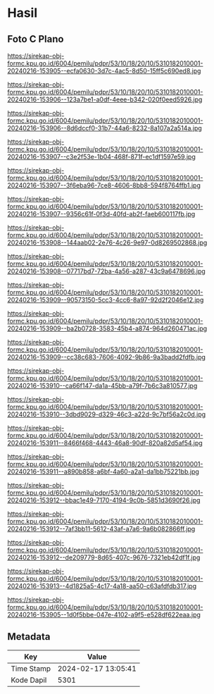 # Hasil

## Foto C Plano

https://sirekap-obj-formc.kpu.go.id/6004/pemilu/pdpr/53/10/18/20/10/5310182010001-20240216-153905--ecfa0630-3d7c-4ac5-8d50-15ff5c690ed8.jpg

https://sirekap-obj-formc.kpu.go.id/6004/pemilu/pdpr/53/10/18/20/10/5310182010001-20240216-153906--123a7be1-a0df-4eee-b342-020f0eed5926.jpg

https://sirekap-obj-formc.kpu.go.id/6004/pemilu/pdpr/53/10/18/20/10/5310182010001-20240216-153906--8d6dccf0-31b7-44a6-8232-8a107a2a514a.jpg

https://sirekap-obj-formc.kpu.go.id/6004/pemilu/pdpr/53/10/18/20/10/5310182010001-20240216-153907--c3e2f53e-1b04-468f-871f-ec1df1597e59.jpg

https://sirekap-obj-formc.kpu.go.id/6004/pemilu/pdpr/53/10/18/20/10/5310182010001-20240216-153907--3f6eba96-7ce8-4606-8bb8-594f8764ffb1.jpg

https://sirekap-obj-formc.kpu.go.id/6004/pemilu/pdpr/53/10/18/20/10/5310182010001-20240216-153907--9356c61f-0f3d-40fd-ab2f-faeb600117fb.jpg

https://sirekap-obj-formc.kpu.go.id/6004/pemilu/pdpr/53/10/18/20/10/5310182010001-20240216-153908--144aab02-2e76-4c26-9e97-0d8269502868.jpg

https://sirekap-obj-formc.kpu.go.id/6004/pemilu/pdpr/53/10/18/20/10/5310182010001-20240216-153908--07717bd7-72ba-4a56-a287-43c9a6478696.jpg

https://sirekap-obj-formc.kpu.go.id/6004/pemilu/pdpr/53/10/18/20/10/5310182010001-20240216-153909--90573150-5cc3-4cc6-8a97-92d2f2046e12.jpg

https://sirekap-obj-formc.kpu.go.id/6004/pemilu/pdpr/53/10/18/20/10/5310182010001-20240216-153909--ba2b0728-3583-45b4-a874-964d260471ac.jpg

https://sirekap-obj-formc.kpu.go.id/6004/pemilu/pdpr/53/10/18/20/10/5310182010001-20240216-153909--cc38c683-7606-4092-9b86-9a3badd2fdfb.jpg

https://sirekap-obj-formc.kpu.go.id/6004/pemilu/pdpr/53/10/18/20/10/5310182010001-20240216-153910--ca66f147-da1a-45bb-a79f-7b6c3a810577.jpg

https://sirekap-obj-formc.kpu.go.id/6004/pemilu/pdpr/53/10/18/20/10/5310182010001-20240216-153910--3dbd9029-d329-46c3-a22d-9c7bf56a2c0d.jpg

https://sirekap-obj-formc.kpu.go.id/6004/pemilu/pdpr/53/10/18/20/10/5310182010001-20240216-153911--8466f468-4443-46a8-90df-820a82d5af54.jpg

https://sirekap-obj-formc.kpu.go.id/6004/pemilu/pdpr/53/10/18/20/10/5310182010001-20240216-153911--a890b858-a6bf-4a60-a2a1-da1bb75221bb.jpg

https://sirekap-obj-formc.kpu.go.id/6004/pemilu/pdpr/53/10/18/20/10/5310182010001-20240216-153912--bbac1e49-7170-4194-9c0b-5851d3690f26.jpg

https://sirekap-obj-formc.kpu.go.id/6004/pemilu/pdpr/53/10/18/20/10/5310182010001-20240216-153912--7af3bb11-5612-43af-a7a6-9a6b082866ff.jpg

https://sirekap-obj-formc.kpu.go.id/6004/pemilu/pdpr/53/10/18/20/10/5310182010001-20240216-153912--de209779-8d65-407c-9676-7321eb42df1f.jpg

https://sirekap-obj-formc.kpu.go.id/6004/pemilu/pdpr/53/10/18/20/10/5310182010001-20240216-153913--4d1825a5-4c17-4a18-aa50-c63afdfdb317.jpg

https://sirekap-obj-formc.kpu.go.id/6004/pemilu/pdpr/53/10/18/20/10/5310182010001-20240216-153905--1d0f5bbe-047e-4102-a9f5-e528df622eaa.jpg


## Metadata

| Key        | Value               |
| ---------- | ------------------- |
| Time Stamp | 2024-02-17 13:05:41 |
| Kode Dapil | 5301                |



